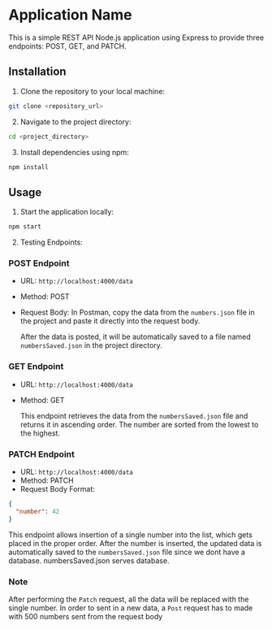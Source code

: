 # Application Name

This is a simple  REST API Node.js application using Express to provide three endpoints: POST, GET, and PATCH.

## Installation

1. Clone the repository to your local machine:

```bash
git clone <repository_url>
```

2. Navigate to the project directory:

```bash
cd <project_directory>
```

3. Install dependencies using npm:

```bash
npm install
```

## Usage

1. Start the application locally:

```bash
npm start
```

2. Testing Endpoints:

### POST Endpoint

- URL: `http://localhost:4000/data`
- Method: POST
- Request Body: In Postman, copy the data from the `numbers.json` file in the project and paste it directly into the request body.

   After the data is posted, it will be automatically saved to a file named `numbersSaved.json` in the project directory.

### GET Endpoint

- URL: `http://localhost:4000/data`
- Method: GET

   This endpoint retrieves the data from the `numbersSaved.json` file and returns it in ascending order. The number are sorted 
   from the lowest to the highest.

### PATCH Endpoint

- URL: `http://localhost:4000/data`
- Method: PATCH
- Request Body Format:
```json
{
  "number": 42
}
```

   This endpoint allows insertion of a single number into the list, which gets placed in the proper order. After the number is inserted, the updated data is automatically saved to the `numbersSaved.json` file since we dont have a database.
   numbersSaved.json serves database.

### Note
After performing the `Patch` request, all the data will be replaced with the single number.
In order to sent in a new data, a `Post` request has to made with 500 numbers sent from the request body
